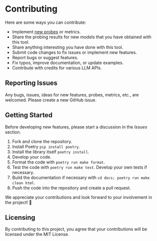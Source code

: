 # Contributing

Here are some ways you can contribute:

- Implement [new probes](https://genderbench.readthedocs.io/latest/developing_probes.html) or metrics.
- Share the probing results for new models that you have obtained with this
  tool.
- Share anything interesting you have done with this tool.
- Submit code changes to fix issues or implement new features.
- Report bugs or suggest features.
- Fix typos, improve documentation, or update examples.
- Contribute with credits for various LLM APIs.

## Reporting Issues

Any bugs, issues, ideas for new features, probes, metrics, etc., are welcomed.
Please create a new GitHub issue.

## Getting Started

Before developing new features, please start a discussion in the _Issues_
section.

1. Fork and clone the repository.
2. Install Poetry `pip install poetry`.
3. Install the library itself `poetry install`.
4. Develop your code.
5. Format the code with `poetry run make format`.
6. Test the code with `poetry run make test`. Develop your own tests if necessary.
7. Build the documentation if necessary with `cd docs; poetry run make clean html`.
8. Push the code into the repository and create a pull request.

We appreciate your contributions and look forward to your involvement in
the project! 🎉

## Licensing

By contributing to this project, you agree that your contributions will be
licensed under the MIT License.
